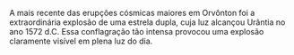 ﻿A mais recente das erupções cósmicas maiores em Orvônton foi a extraordinária explosão de uma estrela dupla, cuja luz alcançou Urântia no ano 1572 d.C. Essa conflagração tão intensa provocou uma explosão claramente visível em plena luz do dia.